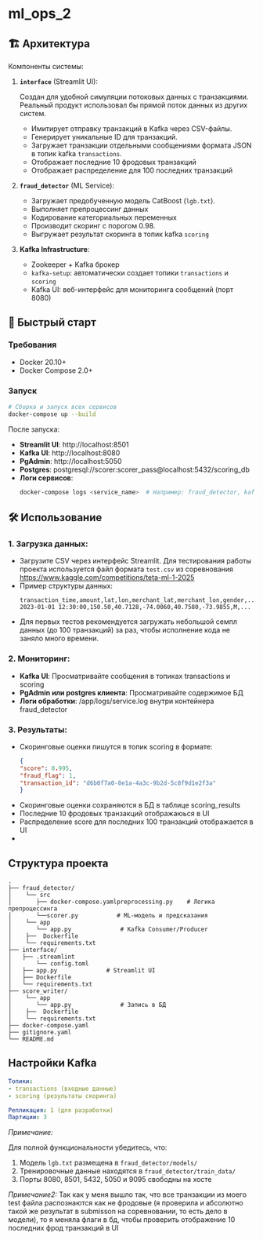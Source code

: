 # ml_ops_2
## 🏗️ Архитектура

Компоненты системы:
1. **`interface`** (Streamlit UI):
   
   Создан для удобной симуляции потоковых данных с транзакциями. Реальный продукт использовал бы прямой поток данных из других систем.
    - Имитирует отправку транзакций в Kafka через CSV-файлы.
    - Генерирует уникальные ID для транзакций.
    - Загружает транзакции отдельными сообщениями формата JSON в топик kafka `transactions`.
    - Отображает последние 10 фродовых транзакций 
    - Отображает распределение для 100 последних транзакций
    

2. **`fraud_detector`** (ML Service):
   - Загружает предобученную модель CatBoost (`lgb.txt`).
   - Выполняет препроцессинг данных
   - Кодирование категориальных переменных
   - Производит скоринг с порогом 0.98.
   - Выгружает результат скоринга в топик kafka `scoring`

3. **Kafka Infrastructure**:
   - Zookeeper + Kafka брокер
   - `kafka-setup`: автоматически создает топики `transactions` и `scoring`
   - Kafka UI: веб-интерфейс для мониторинга сообщений (порт 8080)

## 🚀 Быстрый старт

### Требования
- Docker 20.10+
- Docker Compose 2.0+

### Запуск
```bash
# Сборка и запуск всех сервисов
docker-compose up --build
```
После запуска:
- **Streamlit UI**: http://localhost:8501
- **Kafka UI**: http://localhost:8080
- **PgAdmin**: http://localhost:5050
- **Postgres**: postgresql://scorer:scorer_pass@localhost:5432/scoring_db
- **Логи сервисов**: 
  ```bash
  docker-compose logs <service_name>  # Например: fraud_detector, kafka, interface

## 🛠️ Использование

### 1. Загрузка данных:

 - Загрузите CSV через интерфейс Streamlit. Для тестирования работы проекта используется файл формата `test.csv` из соревнования https://www.kaggle.com/competitions/teta-ml-1-2025
 - Пример структуры данных:
    ```csv
    transaction_time,amount,lat,lon,merchant_lat,merchant_lon,gender,...
    2023-01-01 12:30:00,150.50,40.7128,-74.0060,40.7580,-73.9855,M,...
    ```
 - Для первых тестов рекомендуется загружать небольшой семпл данных (до 100 транзакций) за раз, чтобы исполнение кода не заняло много времени.

### 2. Мониторинг:
 - **Kafka UI**: Просматривайте сообщения в топиках transactions и scoring
 - **PgAdmin или postgres клиента**: Просматривайте содержимое БД
 - **Логи обработки**: /app/logs/service.log внутри контейнера fraud_detector

### 3. Результаты:

 - Скоринговые оценки пишутся в топик scoring в формате:
    ```json
    {
    "score": 0.995, 
    "fraud_flag": 1, 
    "transaction_id": "d6b0f7a0-8e1a-4a3c-9b2d-5c8f9d1e2f3a"
    }
    ```
- Скоринговые оценки сохраняются в БД в таблице scoring_results
- Последние 10 фродовых транзакций отображаюься в UI
- Распределение score для последних 100 транзакций отображается в UI
- 
## Структура проекта
```
.
├── fraud_detector/
│    └── src
│       ├── docker-compose.yamlpreprocessing.py    # Логика препроцессинга
│       └──scorer.py           # ML-модель и предсказания
│    └── app
│       └── app.py              # Kafka Consumer/Producer
│    ├──  Dockerfile
│    └── requirements.txt
├── interface/
│   ├── .streamlint
│       └── config.toml
│   ├── app.py              # Streamlit UI
│   ├── Dockerfile
│   └── requirements.txt
├── score_writer/
│    └── app
│       └── app.py              # Запись в БД
│    ├──  Dockerfile
│    └── requirements.txt
├── docker-compose.yaml
├── gitignore.yaml
└── README.md
```

## Настройки Kafka
```yml
Топики:
- transactions (входные данные)
- scoring (результаты скоринга)

Репликация: 1 (для разработки)
Партиции: 3
```

*Примечание:* 

Для полной функциональности убедитесь, что:
1. Модель `lgb.txt` размещена в `fraud_detector/models/`
2. Тренировочные данные находятся в `fraud_detector/train_data/`
3. Порты 8080, 8501, 5432, 5050 и 9095 свободны на хосте

*Примечание2:* 
Так как у меня вышло так, что все транзакции из моего test файла распознаются как не фродовые (я проверила и абсолютно такой же результат в submisson на соревновании, то есть дело в модели), то я меняла флаги в бд, чтобы проверить отображение 10 последних фрод транзакций в UI
